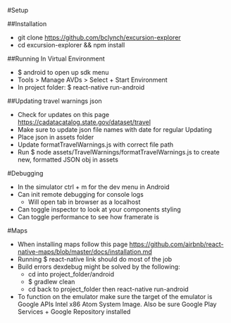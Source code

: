 #Setup

##Installation
- git clone https://github.com/bclynch/excursion-explorer
- cd excursion-explorer && npm install

##Running In Virtual Environment
- $ android to open up sdk menu
- Tools > Manage AVDs > Select + Start Environment
- In project folder: $ react-native run-android

##Updating travel warnings json
- Check for updates on this page https://cadatacatalog.state.gov/dataset/travel
- Make sure to update json file names with date for regular Updating
- Place json in assets folder
- Update formatTravelWarnings.js with correct file path
- Run $ node assets/TravelWarnings/formatTravelWarnings.js to create new, formatted JSON obj in assets

#Debugging
- In the simulator ctrl + m for the dev menu in Android
- Can init remote debugging for console logs
  - Will open tab in browser as a localhost
- Can toggle inspector to look at your components styling
- Can toggle performance to see how framerate is

#Maps
- When installing maps follow this page https://github.com/airbnb/react-native-maps/blob/master/docs/installation.md
- Running $ react-native link should do most of the job
- Build errors dexdebug might be solved by the following:
  - cd into project_folder/android
  - $ gradlew clean
  - cd back to project_folder then react-native run-android
- To function on the emulator make sure the target of the emulator is Google APIs Intel x86 Atom System Image. Also be sure Google Play Services + Google Repository installed

